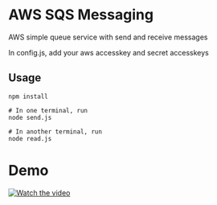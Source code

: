 # AWS SQS Messaging
AWS simple queue service with send and receive messages


In config.js, add your aws accesskey and secret accesskeys

## Usage

```nodejs
npm install

# In one terminal, run
node send.js

# In another terminal, run
node read.js
```

# Demo

[![Watch the video](https://cdn.loom.com/sessions/thumbnails/b19ff89d517f4108a07d05292848ef6a-with-play.gif)](https://www.loom.com/embed/b19ff89d517f4108a07d05292848ef6a)


